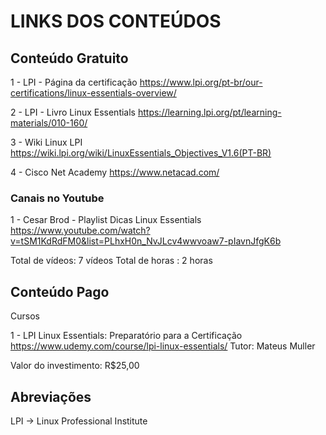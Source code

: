 # LINKS DOS CONTEÚDOS

## Conteúdo Gratuito

1 - LPI - Página da certificação
https://www.lpi.org/pt-br/our-certifications/linux-essentials-overview/

2 - LPI - Livro Linux Essentials
https://learning.lpi.org/pt/learning-materials/010-160/

3 - Wiki Linux LPI
https://wiki.lpi.org/wiki/LinuxEssentials_Objectives_V1.6(PT-BR)

4 - Cisco Net Academy
https://www.netacad.com/


### Canais no Youtube

1 - Cesar Brod - Playlist Dicas Linux Essentials
https://www.youtube.com/watch?v=tSM1KdRdFM0&list=PLhxH0n_NvJLcv4wwvoaw7-pIavnJfgK6b

Total de vídeos: 7 vídeos
Total de horas : 2 horas

## Conteúdo Pago
Cursos

1 - LPI Linux Essentials: Preparatório para a Certificação
https://www.udemy.com/course/lpi-linux-essentials/
Tutor: Mateus Muller

Valor do investimento: R$25,00


## Abreviações

LPI -> Linux Professional Institute

